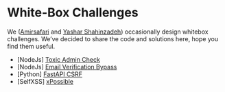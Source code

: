 # White-Box Challenges
We ([Amirsafari](https://x.com/amirmsafari) and [Yashar Shahinzadeh](https://x.com/yshahinzadeh)) occasionally design whitebox challenges. We’ve decided to share the code and solutions here, hope you find them useful.

- [NodeJs] [Toxic Admin Check](/toxic-admin-check)
- [NodeJs] [Email Verification Bypass](/email-verification-bypass)
- [Python] [FastAPI CSRF](/fastapi-csrf)
- [SelfXSS] [xPossible](/xPossible)